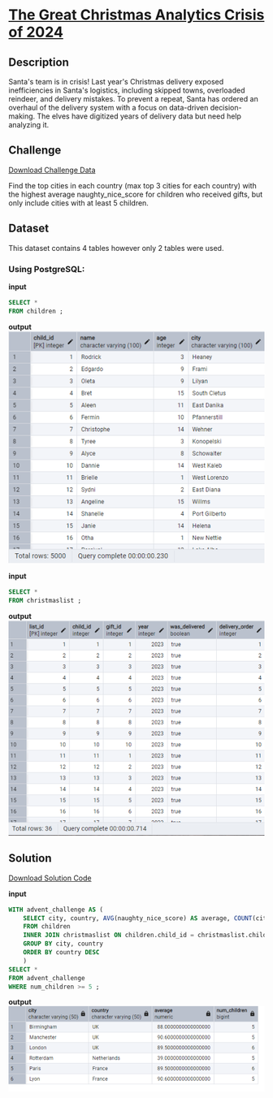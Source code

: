# [The Great Christmas Analytics Crisis of 2024](https://adventofsql.com/challenges/example)
## Description

Santa's team is in crisis! Last year's Christmas delivery exposed inefficiencies in Santa's logistics, including skipped towns, overloaded reindeer, and delivery mistakes. To prevent a repeat, Santa has ordered an overhaul of the delivery system with a focus on data-driven decision-making. The elves have digitized years of delivery data but need help analyzing it.

## Challenge
[Download Challenge Data](https://github.com/thatlaconic/advent-of-sql-day-3/blob/main/advent_of_sql_day_0.sql)

Find the top cities in each country (max top 3 cities for each country) with the highest average naughty_nice_score for children who received gifts, but only include cities with at least 5 children. 

## Dataset
This dataset contains 4 tables however only 2 tables were used. 
### Using PostgreSQL:
**input**
```sql
SELECT *
FROM children ;
```
**output**
![](https://github.com/thatlaconic/advent-of-sql-day-3/blob/main/children3.PNG)

**input**
```sql
SELECT *
FROM christmaslist ;
```
**output**
![](https://github.com/thatlaconic/advent-of-sql-day-3/blob/main/xmaslist.PNG)

## Solution
[Download Solution Code](https://github.com/thatlaconic/advent-of-sql-day-3/blob/main/advent_answer_day3.sql)

**input** 
```sql
WITH advent_challenge AS (
	SELECT city, country, AVG(naughty_nice_score) AS average, COUNT(city) AS num_children
	FROM children
    INNER JOIN christmaslist ON children.child_id = christmaslist.child_id
	GROUP BY city, country
	ORDER BY country DESC
	)
SELECT *
FROM advent_challenge
WHERE num_children >= 5 ;

```
**output**
![](https://github.com/thatlaconic/advent-of-sql-day-3/blob/main/D3.PNG)

